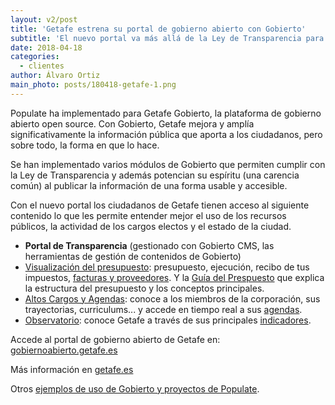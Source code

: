 ```yaml
---
layout: v2/post
title: 'Getafe estrena su portal de gobierno abierto con Gobierto'
subtitle: 'El nuevo portal va más allá de la Ley de Transparencia para facilitar el acceso a las cuentas públicas, la actividad de los cargos públicos y las principales cifras sobre la ciudad'
date: 2018-04-18
categories:
  - clientes
author: Álvaro Ortiz
main_photo: posts/180418-getafe-1.png
---
```


Populate ha implementado para Getafe Gobierto, la plataforma de gobierno abierto open source. Con Gobierto, Getafe mejora y amplía significativamente la información pública que aporta a los ciudadanos, pero sobre todo, la forma en que lo hace.

Se han implementado varios módulos de Gobierto que permiten cumplir con la Ley de Transparencia y además potencian su espíritu (una carencia común) al publicar la información de una forma usable y accesible.

Con el nuevo portal los ciudadanos de Getafe tienen acceso al siguiente contenido lo que les permite entender mejor el uso de los recursos públicos, la actividad de los cargos electos y el estado de la ciudad.

- **Portal de Transparencia** (gestionado con Gobierto CMS, las herramientas de gestión de contenidos de Gobierto)
- [Visualización del presupuesto](https://gobiernoabierto.getafe.es): presupuesto, ejecución, recibo de tus impuestos, [facturas y proveedores](https://gobiernoabierto.getafe.es/presupuestos/proveedores-facturas). Y la [Guía del Prespuesto](https://gobiernoabierto.getafe.es/presupuestos/guia) que explica la estructura del presupuesto y los conceptos principales.
- [Altos Cargos y Agendas](https://gobiernoabierto.getafe.es/cargos-y-agendas): conoce a los miembros de la corporación, sus trayectorias, curriculums... y accede en tiempo real a sus [agendas](/blog/20180207-gobierto-agendas.html).
- [Observatorio](https://gobiernoabierto.getafe.es/observatorio): conoce Getafe a través de sus principales [indicadores](/blog/20170425-gobierto-indicadores.html).

Accede al portal de gobierno abierto de Getafe en: [gobiernoabierto.getafe.es](https://gobiernoabierto.getafe.es)

Más información en [getafe.es](https://www.getafe.es/ayuntamiento-getafe-pone-marcha-mayor-novedad-materia-transparencia-nuevo-portal-gobierno-abierto/)

Otros [ejemplos de uso de Gobierto y proyectos de Populate](/temas/clientes/).
